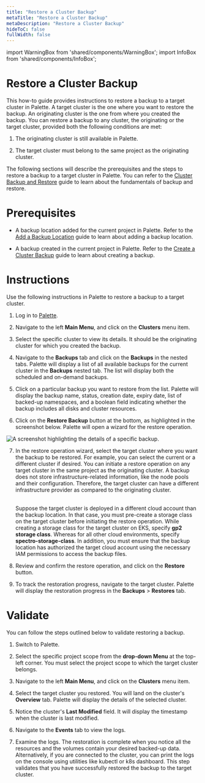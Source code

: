```yaml
---
title: "Restore a Cluster Backup"
metaTitle: "Restore a Cluster Backup"
metaDescription: "Restore a Cluster Backup"
hideToC: false
fullWidth: false
---
```


import WarningBox from 'shared/components/WarningBox';
import InfoBox from 'shared/components/InfoBox';

# Restore a Cluster Backup

This how-to guide provides instructions to restore a backup to a target cluster in Palette. 
A target cluster is the one where you want to restore the backup. 
An originating cluster is the one from where you created the backup.
You can restore a backup to any cluster, the originating or the target cluster, provided both the following conditions are met:
<br />

1. The originating cluster is still available in Palette. 


2. The target cluster must belong to the same project as the originating cluster. 


The following sections will describe the prerequisites and the steps to restore a backup to a target cluster in Palette. You can refer to the [Cluster Backup and Restore](/clusters/cluster-management/backup-restore) guide to learn about the fundamentals of backup and restore. 


# Prerequisites

- A backup location added for the current project in Palette. Refer to the [Add a Backup Location](/clusters/cluster-management/backup-restore/add-backup-location) guide to learn about adding a backup location. 


- A backup created in the current project in Palette. Refer to the [Create a Cluster Backup](/clusters/cluster-management/backup-restore/create-backup) guide to learn about creating a backup. 


# Instructions
Use the following instructions in Palette to restore a backup to a target cluster. 
<br />

1. Log in to [Palette](https://console.spectrocloud.com/).


2. Navigate to the left **Main Menu**, and click on the **Clusters** menu item. 


3. Select the specific cluster to view its details. It should be the originating cluster for which you created the backup. 


4. Navigate to the **Backups** tab and click on the **Backups** in the nested tabs. Palette will display a list of all available backups for the current cluster in the  **Backups** nested tab. The list will display both the scheduled and on-demand backups. 


5. Click on a particular backup you want to restore from the list. Palette will display the backup name, status, creation date, expiry date, list of backed-up namespaces, and a boolean field indicating whether the backup includes all disks and cluster resources.  


6. Click on the **Restore Backup** button at the bottom, as highlighted in the screenshot below. Palette will open a wizard for the restore operation. 

  ![A screenshot highlighting the details of a specific backup.](/clusters_cluster-management_backup-restore_restore.png)



7. In the restore operation wizard, select the target cluster where you want the backup to be restored. For example, you can select the current or a different cluster if desired. You can initiate a restore operation on any target cluster in the same project as the originating cluster. A backup does not store infrastructure-related information, like the node pools and their configuration. Therefore, the target cluster can have a different infrastructure provider as compared to the originating cluster.   <br /> <br />

	<WarningBox>

	Suppose the target cluster is deployed in a different cloud account than the backup location. In that case, you must pre-create a storage class on the target cluster before initiating the restore operation. While creating a storage class for the target cluster on EKS,  specify **gp2 storage class**. Whereas for all other cloud environments, specify **spectro-storage-class**. In addition, you must ensure that the backup location has authorized	the target cloud account using the necessary IAM permissions to access the backup files. 

	</WarningBox>


8. Review and confirm the restore operation, and click on the **Restore** button. 


9. To track the restoration progress, navigate to the target cluster. Palette will display the restoration progress in the **Backups** > **Restores** tab. 


# Validate

You can follow the steps outlined below to validate restoring a backup.
<br />

1. Switch to Palette.


2. Select the specific project scope from the **drop-down Menu** at the top-left corner. You must select the project scope to which the target cluster belongs.


3. Navigate to the left **Main Menu**, and click on the **Clusters** menu item. 


4. Select the target cluster you restored. You will land on the cluster's **Overview** tab. Palette will display the details of the selected cluster. 


5. Notice the cluster's **Last Modified** field. It will display the timestamp when the cluster is last modified. 


6. Navigate to the **Events** tab to view the logs. 


7. Examine the logs. The restoration is complete when you notice all the resources and the volumes contain your desired backed-up data. Alternatively, if you are connected to the cluster, you can print the logs on the console using utilities like kubectl or k8s dashboard. This step validates that you have successfully restored the backup to the target cluster. 